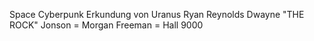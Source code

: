 Space
Cyberpunk
Erkundung von Uranus 
Ryan Reynolds
Dwayne "THE ROCK" Jonson = 
Morgan Freeman = Hall 9000